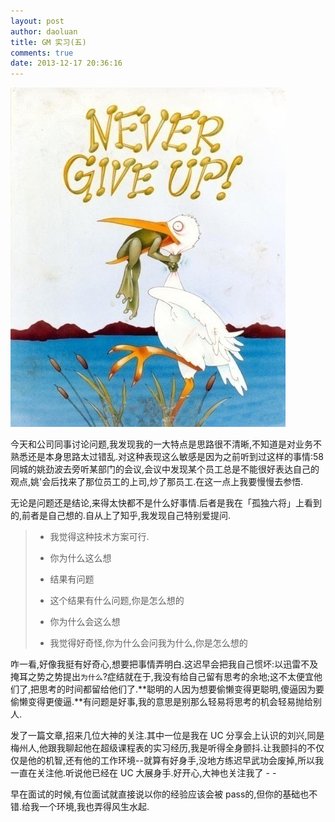 ```yaml
---
layout: post
author: daoluan
title: GM 实习(五)
comments: true
date: 2013-12-17 20:36:16
---
```


![never_give_up.png](/images/never_give_up.png)

今天和公司同事讨论问题,我发现我的一大特点是思路很不清晰,不知道是对业务不熟悉还是本身思路太过错乱.对这种表现这么敏感是因为之前听到过这样的事情:58 同城的姚劲波去旁听某部门的会议,会议中发现某个员工总是不能很好表达自己的观点,姚'会后找来了那位员工的上司,炒了那员工.在这一点上我要慢慢去参悟.

无论是问题还是结论,来得太快都不是什么好事情.后者是我在「孤独六将」上看到的,前者是自己想的.自从上了知乎,我发现自己特别爱提问.

>- 我觉得这种技术方案可行.
>- 你为什么这么想
>
>- 结果有问题
>- 这个结果有什么问题,你是怎么想的
>
>- 你为什么会这么想
>- 我觉得好奇怪,你为什么会问我为什么,你是怎么想的

咋一看,好像我挺有好奇心,想要把事情弄明白.这迟早会把我自己惯坏:以迅雷不及掩耳之势之势提出`为什么`?症结就在于,我没有给自己留有思考的余地;这不太便宜他们了,把思考的时间都留给他们了.**聪明的人因为想要偷懒变得更聪明,傻逼因为要偷懒变得更傻逼.**有问题是好事,我的意思是别那么轻易将思考的机会轻易抛给别人.

发了一篇文章,招来几位大神的关注.其中一位是我在 UC 分享会上认识的刘兴,同是梅州人,他跟我聊起他在超级课程表的实习经历,我是听得全身颤抖.让我颤抖的不仅仅是他的机智,还有他的工作环境--就算有好身手,没地方练迟早武功会废掉,所以我一直在关注他.听说他已经在 UC 大展身手.好开心,大神也关注我了 - -

早在面试的时候,有位面试就直接说以你的经验应该会被 pass的,但你的基础也不错.给我一个环境,我也弄得风生水起.


